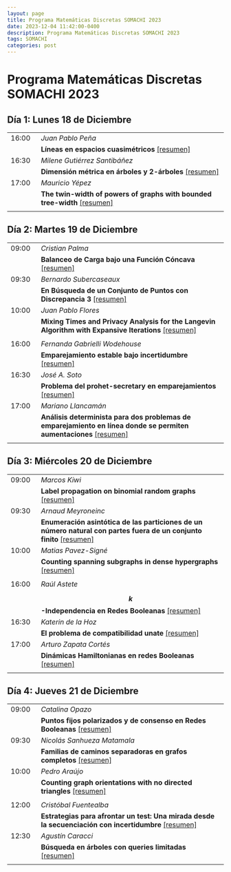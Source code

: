 ```yaml
---
layout: page
title: Programa Matemáticas Discretas SOMACHI 2023
date: 2023-12-04 11:42:00-0400
description: Programa Matemáticas Discretas SOMACHI 2023
tags: SOMACHI
categories: post
---
```


# Programa Matemáticas Discretas SOMACHI 2023

## Día 1:  Lunes 18 de Diciembre

| | |
|:-:|:- |
| 16:00&nbsp;&nbsp; | *Juan Pablo Peña* |
| | **Líneas en espacios cuasimétricos** [[resumen]](https://amerino.cl/assets/pdf/somachi23/pena.pdf) |
| 16:30&nbsp;&nbsp; | *Milene Gutiérrez Santibáñez* |
| | **Dimensión métrica en árboles y 2-árboles** [[resumen]](https://amerino.cl/assets/pdf/somachi23/gutierrez.pdf) |
| 17:00&nbsp;&nbsp; | *Mauricio Yépez* |
| | **The twin-width of powers of graphs with bounded tree-width** [[resumen]](https://amerino.cl/assets/pdf/somachi23/yepez.pdf) |
| | |

## Día 2:  Martes 19 de Diciembre

| | |
|:-:|:- |
| 09:00&nbsp;&nbsp; | *Cristian Palma* |
| | **Balanceo de Carga bajo una Función Cóncava** [[resumen]](https://amerino.cl/assets/pdf/somachi23/palma.pdf) |
| 09:30&nbsp;&nbsp; | *Bernardo Subercaseaux* |
| | **En Búsqueda de un Conjunto de Puntos con Discrepancia 3** [[resumen]](https://amerino.cl/assets/pdf/somachi23/subercaseuax.pdf)  |
| 10:00&nbsp;&nbsp; | *Juan Pablo Flores* |
| | **Mixing Times and Privacy Analysis for the Langevin Algorithm with Expansive Iterations** [[resumen]](https://amerino.cl/assets/pdf/somachi23/flores.pdf)  |
| | |
| 16:00&nbsp;&nbsp; | *Fernanda Gabrielli Wodehouse* |
| | **Emparejamiento estable bajo incertidumbre** [[resumen]](https://amerino.cl/assets/pdf/somachi23/gabrielli.pdf) |
| 16:30&nbsp;&nbsp; | *José A. Soto* |
| | **Problema del prohet-secretary en emparejamientos** [[resumen]](https://amerino.cl/assets/pdf/somachi23/soto.pdf)  |
| 17:00&nbsp;&nbsp; | *Mariano Llancamán* |
| | **Análisis determinista para dos problemas de emparejamiento en línea donde se permiten aumentaciones** [[resumen]](https://amerino.cl/assets/pdf/somachi23/llancaman.pdf)  |
| | |

## Día 3:  Miércoles 20 de Diciembre

| | |
|:-:|:- |
| 09:00&nbsp;&nbsp; | *Marcos Kiwi* |
| | **Label propagation on binomial random graphs** [[resumen]](https://amerino.cl/assets/pdf/somachi23/kiwi.pdf)  |
| 09:30&nbsp;&nbsp; | *Arnaud Meyroneinc* |
| | **Enumeración asintótica de las particiones de un número natural con partes fuera de un conjunto finito** [[resumen]](https://amerino.cl/assets/pdf/somachi23/meyroneinc.pdf)  |
| 10:00&nbsp;&nbsp; | *Matias Pavez-Signé* |
| | **Counting spanning subgraphs in dense hypergraphs** [[resumen]](https://amerino.cl/assets/pdf/somachi23/pavez.pdf)  |
| | |
| 16:00&nbsp;&nbsp; | *Raúl Astete* |
| | **$$k$$-Independencia en Redes Booleanas** [[resumen]](https://amerino.cl/assets/pdf/somachi23/astete.pdf)  |
| 16:30&nbsp;&nbsp; | *Katerin de la Hoz* |
| | **El problema de compatibilidad unate** [[resumen]](https://amerino.cl/assets/pdf/somachi23/hoz.pdf)  |
| 17:00&nbsp;&nbsp; | *Arturo Zapata Cortés* |
| | **Dinámicas Hamiltonianas en redes Booleanas** [[resumen]](https://amerino.cl/assets/pdf/somachi23/zapata.pdf)  |
| | |

## Día 4: Jueves 21 de Diciembre

| | |
|:-:|:- |
| 09:00&nbsp;&nbsp; | *Catalina Opazo* |
| | **Puntos fijos polarizados y de consenso en Redes Booleanas** [[resumen]](https://amerino.cl/assets/pdf/somachi23/opazo.pdf)  |
| 09:30&nbsp;&nbsp; | *Nicolás Sanhueza Matamala* |
| | **Familias de caminos separadoras en grafos completos** [[resumen]](https://amerino.cl/assets/pdf/somachi23/sanhueza.pdf)  |
| 10:00&nbsp;&nbsp; | *Pedro Araújo* |
| | **Counting graph orientations with no directed triangles** [[resumen]](https://amerino.cl/assets/pdf/somachi23/araujo.pdf)  |
| | |
| 12:00&nbsp;&nbsp; | *Cristóbal Fuentealba* |
| | **Estrategias para afrontar un test: Una mirada desde la secuenciación con incertidumbre** [[resumen]](https://amerino.cl/assets/pdf/somachi23/fuentealba.pdf)  |
| 12:30&nbsp;&nbsp; | *Agustín Caracci* |
| | **Búsqueda en árboles con queries limitadas** [[resumen]](https://amerino.cl/assets/pdf/somachi23/caracci.pdf)  |
| | |